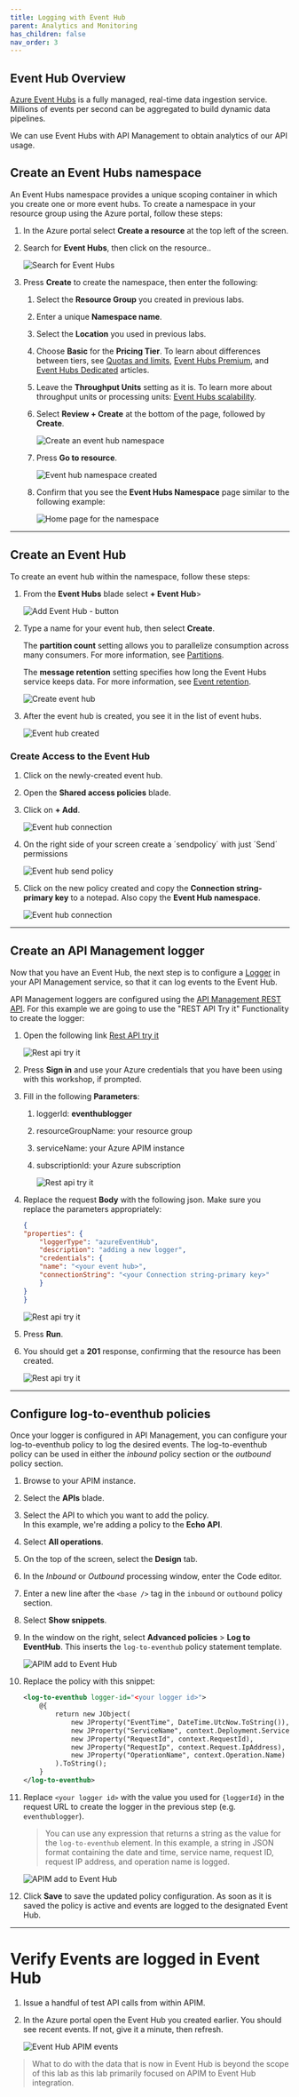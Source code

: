 ```yaml
---
title: Logging with Event Hub
parent: Analytics and Monitoring
has_children: false
nav_order: 3
---
```



## Event Hub Overview

[Azure Event Hubs](https://azure.microsoft.com/en-us/services/event-hubs/#overview) is a fully managed, real-time data ingestion service. Millions of events per second can be aggregated to build dynamic data pipelines. 

We can use Event Hubs with API Management to obtain analytics of our API usage.

## Create an Event Hubs namespace

An Event Hubs namespace provides a unique scoping container in which you create one or more event hubs. To create a namespace in your resource group using the Azure portal, follow these steps:

1. In the Azure portal select **Create a resource** at the top left of the screen.
1. Search for **Event Hubs**, then click on the resource..

    ![Search for Event Hubs](../../assets/images/select-event-hubs-menu.png)

1. Press **Create** to create the namespace, then enter the following:
   1. Select the **Resource Group** you created in previous labs.
   1. Enter a unique **Namespace name**.
   1. Select the **Location** you used in previous labs.
   1. Choose **Basic** for the **Pricing Tier**. To learn about differences between tiers, see [Quotas and limits](event-hubs-quotas.md), [Event Hubs Premium](event-hubs-premium-overview.md), and [Event Hubs Dedicated](event-hubs-dedicated-overview.md) articles. 
   1. Leave the **Throughput Units** setting as it is. To learn more about throughput units or processing units: [Event Hubs scalability](event-hubs-scalability.md).  
   1. Select **Review + Create** at the bottom of the page, followed by **Create**.
      
      ![Create an event hub namespace](../../assets/images/event-hub-review-create.png)

   1. Press **Go to resource**.

      ![Event hub namespace created](../../assets/images/event-hub-namespace-created.png)
      
   1. Confirm that you see the **Event Hubs Namespace** page similar to the following example:   
      
      ![Home page for the namespace](../../assets/images/event-hub-namespace-home-page.png)       

---

## Create an Event Hub

To create an event hub within the namespace, follow these steps:

1. From the **Event Hubs** blade select **+ Event Hub**>
   
    ![Add Event Hub - button](../../assets/images/event-hub-create.png)

1. Type a name for your event hub, then select **Create**.
       
    The **partition count** setting allows you to parallelize consumption across many consumers. For more information, see [Partitions](event-hubs-scalability.md#partitions).

    The **message retention** setting specifies how long the Event Hubs service keeps data. For more information, see [Event retention](event-hubs-features.md#event-retention).

    ![Create event hub](../../assets/images/event-hub-create-2.png)

1. After the event hub is created, you see it in the list of event hubs.

    ![Event hub created](../../assets/images/event-hub-create-3.png)

### Create Access to the Event Hub

1. Click on the newly-created event hub.
1. Open the **Shared access policies** blade.
1. Click on **+ Add**.

    ![Event hub connection](../../assets/images/event-hub-connection.png)

1. On the right side of your screen create a ´sendpolicy´ with just ´Send´ permissions

    ![Event hub send policy](../../assets/images/event-hub-send-policy.png)

1. Click on the new policy created and copy the **Connection string-primary key** to a notepad. Also copy the **Event Hub namespace**.

    ![Event hub connection](../../assets/images/event-hub-parameters.png)

---

## Create an API Management logger

Now that you have an Event Hub, the next step is to configure a [Logger](/rest/api/apimanagement/2020-12-01/logger) in your API Management service, so that it can log events to the Event Hub.

API Management loggers are configured using the [API Management REST API](/rest/api/apimanagement/ApiManagementREST/API-Management-REST). For this example we are going to use the "REST API Try it" Functionality to create the logger:

1. Open the following link [Rest API try it](https://docs.microsoft.com/en-us/rest/api/apimanagement/current-ga/logger/create-or-update)

    ![Rest api try it](../../assets/images/rest-api-create-or-update-logger.png)

1. Press **Sign in** and use your Azure credentials that you have been using with this workshop, if prompted.
1. Fill in the following **Parameters**:
    1. loggerId: **eventhublogger**
    1. resourceGroupName: your resource group 
    1. serviceName: your Azure APIM instance
    1. subscriptionId: your Azure subscription

        ![Rest api try it](../../assets/images/rest-api-try-it.png)

1. Replace the request **Body** with the following json. Make sure you replace the parameters appropriately:

    ```json
    {
    "properties": {
        "loggerType": "azureEventHub",
        "description": "adding a new logger",
        "credentials": {
        "name": "<your event hub>",
        "connectionString": "<your Connection string-primary key>"
        }
    }
    }
    ```

    ![Rest api try it](../../assets/images/rest-api-try-it-body.png)

1. Press **Run**.
1. You should get a **201** response, confirming that the resource has been created.

    ![Rest api try it](../../assets/images/rest-api-created.png)

---

## Configure log-to-eventhub policies

Once your logger is configured in API Management, you can configure your log-to-eventhub policy to log the desired events. The log-to-eventhub policy can be used in either the *inbound* policy section or the *outbound* policy section.

1. Browse to your APIM instance.
1. Select the **APIs** blade.
1. Select the API to which you want to add the policy.  
   In this example, we're adding a policy to the **Echo API**.
1. Select **All operations**.
1. On the top of the screen, select the **Design** tab.
1. In the *Inbound* or *Outbound* processing window, enter the Code editor.
1. Enter a new line after the `<base />` tag in the `inbound` or `outbound` policy section.
1. Select **Show snippets**.
1. In the window on the right, select **Advanced policies** > **Log to EventHub**. This inserts the `log-to-eventhub` policy statement template.

    ![APIM add to Event Hub](../../assets/images/apim-add-log-to-event-hub.png)

1. Replace the policy with this snippet:

    ```xml
    <log-to-eventhub logger-id="<your logger id>">
        @{
            return new JObject(
                new JProperty("EventTime", DateTime.UtcNow.ToString()),
                new JProperty("ServiceName", context.Deployment.ServiceName),
                new JProperty("RequestId", context.RequestId),
                new JProperty("RequestIp", context.Request.IpAddress),
                new JProperty("OperationName", context.Operation.Name)
            ).ToString();
        }
    </log-to-eventhub>
    ```

1. Replace `<your logger id>` with the value you used for `{loggerId}` in the request URL to create the logger in the previous step (e.g. `eventhublogger`).

    > You can use any expression that returns a string as the value for the `log-to-eventhub` element. In this example, a string in JSON format containing the date and time, service name, request ID, request IP address, and operation name is logged.

    ![APIM add to Event Hub](../../assets/images/apim-add-log-to-event-hub-2.png)

1. Click **Save** to save the updated policy configuration. As soon as it is saved the policy is active and events are logged to the designated Event Hub.

---

# Verify Events are logged in Event Hub

1. Issue a handful of test API calls from within APIM.
1. In the Azure portal open the Event Hub you created earlier. You should see recent events. If not, give it a minute, then refresh.

    ![Event Hub APIM events](../../assets/images/event-hub-apim-events.png)

> What to do with the data that is now in Event Hub is beyond the scope of this lab as this lab primarily focused on APIM to Event Hub integration. 